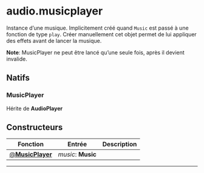 # audio.musicplayer

Instance d’une musique.
Implicitement créé quand `Music` est passé à une fonction de type `play`.
Créer manuellement cet objet permet de lui appliquer des effets avant de lancer la musique.

**Note**: MusicPlayer ne peut être lancé qu’une seule fois, après il devient invalide.
## Natifs
### MusicPlayer
Hérite de **AudioPlayer**
## Constructeurs
|Fonction|Entrée|Description|
|-|-|-|
|[@**MusicPlayer**](#ctor_0)| *music*: **Music**||


***
